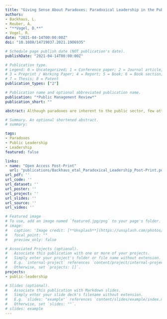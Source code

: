 ```yaml
---
title: "Giving Sense About Paradoxes: Paradoxical Leadership in the Public Sector"
authors:
- Backhaus, L.
- Reuber, A.
- "**Vogel, D.**"
- Vogel, R.
date: "2021-04-14T00:00:00Z"
doi: "10.1080/14719037.2021.1906935"

# Schedule page publish date (NOT publication's date).
publishDate: "2021-04-14T00:00:00Z"

# Publication type.
# Legend: 0 = Uncategorized; 1 = Conference paper; 2 = Journal article;
# 3 = Preprint / Working Paper; 4 = Report; 5 = Book; 6 = Book section;
# 7 = Thesis; 8 = Patent
publication_types: ["2"]

# Publication name and optional abbreviated publication name.
publication: "*Public Management Review*"
publication_short: ""

abstract: Although paradoxes are inherent to the public sector, few attempts have been made to better understand how to manage such competing yet interrelated demands effectively. This study examines how paradoxical leadership (i.e., leaders’ sense-giving about organizational paradoxes) affects follower outcomes. Based on two-wave survey data from German district offices, structural equation modelling reveals that paradoxical leadership positively influences followers’ job satisfaction and work engagement. Role ambiguity fully mediates the relationship between paradoxical leadership and perceived performance. Our study expands the nomological network of public leadership and advances the notion that paradoxes bear potentials for leadership in ambiguous public settings.

# Summary. An optional shortened abstract.
# summary: 

tags:
- Paradoxes
- Public Leadership
- Leadership
featured: false

links:
- name: "Open Access Post-Print"
  url: "publications/Backhaus_etal_Paradoxical_Leadership_Post-Print.pdf"
url_pdf: ''
url_code: ''
url_dataset: ''
url_poster: ''
url_project: ''
url_slides: ''
url_source: ''
url_video: ''

# Featured image
# To use, add an image named `featured.jpg/png` to your page's folder. 
# image:
#   caption: 'Image credit: [**Unsplash**](https://unsplash.com/photos/jdD8gXaTZsc)'
#   focal_point: ""
#   preview_only: false

# Associated Projects (optional).
#   Associate this publication with one or more of your projects.
#   Simply enter your project's folder or file name without extension.
#   E.g. `internal-project` references `content/project/internal-project/index.md`.
#   Otherwise, set `projects: []`.
projects:
- public-leadership

# Slides (optional).
#   Associate this publication with Markdown slides.
#   Simply enter your slide deck's filename without extension.
#   E.g. `slides: "example"` references `content/slides/example/index.md`.
#   Otherwise, set `slides: ""`.
# slides: example
---
```


